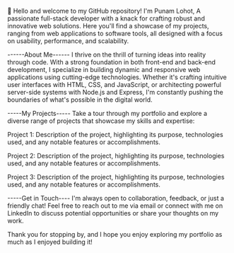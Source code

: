 👋 Hello and welcome to my GitHub repository! I'm Punam Lohot, 
A passionate full-stack developer with a knack for crafting robust and innovative web solutions. Here you'll find a showcase of my projects, ranging from web applications to software tools, all designed with a focus on usability, performance, and scalability.

------About Me------
I thrive on the thrill of turning ideas into reality through code. With a strong foundation in both front-end and back-end development, I specialize in building dynamic and responsive web applications using cutting-edge technologies. Whether it's crafting intuitive user interfaces with HTML, CSS, and JavaScript, or architecting powerful server-side systems with Node.js and Express, I'm constantly pushing the boundaries of what's possible in the digital world.

-----My Projects-----
Take a tour through my portfolio and explore a diverse range of projects that showcase my skills and expertise:

Project 1: 
Description of the project, 
highlighting its purpose, 
technologies used, 
and any notable features or accomplishments.

Project 2: 
Description of the project, 
highlighting its purpose, 
technologies used, 
and any notable features or accomplishments.

Project 3: Description of the project, 
highlighting its purpose, 
technologies used, 
and any notable features or accomplishments.

-----Get in Touch----
I'm always open to collaboration, feedback, or just a friendly chat! Feel free to reach out to me via email or connect with me on LinkedIn to discuss potential opportunities or share your thoughts on my work.

Thank you for stopping by, and I hope you enjoy exploring my portfolio as much as I enjoyed building it!
